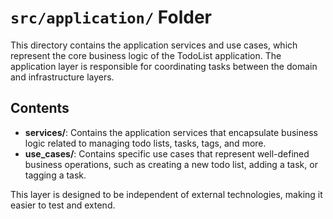 # `src/application/` Folder

This directory contains the application services and use cases, which represent the core business logic of the TodoList application. The application layer is responsible for coordinating tasks between the domain and infrastructure layers.

## Contents

- **services/**: Contains the application services that encapsulate business logic related to managing todo lists, tasks, tags, and more.
- **use_cases/**: Contains specific use cases that represent well-defined business operations, such as creating a new todo list, adding a task, or tagging a task.

This layer is designed to be independent of external technologies, making it easier to test and extend.
